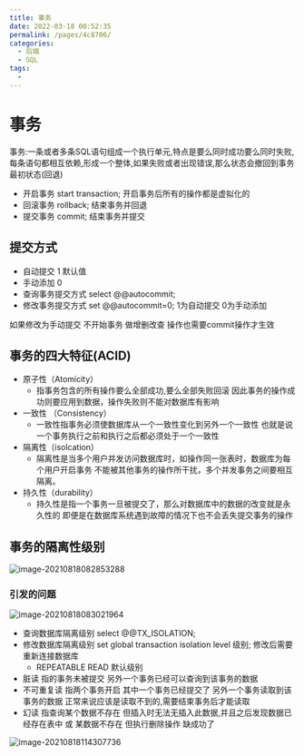 ```yaml
---
title: 事务
date: 2022-03-18 00:52:35
permalink: /pages/4c8706/
categories:
  - 后端
  - SQL
tags:
  - 
---
```

# 事务

事务:一条或者多条SQL语句组成一个执行单元,特点是要么同时成功要么同时失败,每条语句都相互依赖,形成一个整体,如果失败或者出现错误,那么状态会撤回到事务最初状态(回退)

- 开启事务  start transaction;   开启事务后所有的操作都是虚拟化的
- 回滚事务 rollback;    结束事务并回退
- 提交事务 commit;     结束事务并提交



## 提交方式

- 自动提交    1   默认值
- 手动添加    0
- 查询事务提交方式  select @@autocommit;
- 修改事务提交方式 set @@autocommit=0;     1为自动提交   0为手动添加

如果修改为手动提交 不开始事务 做增删改查 操作也需要commit操作才生效



## 事务的四大特征(ACID)

- 原子性（Atomicity）
  - 指事务包含的所有操作要么全部成功,要么全部失败回滚
    因此事务的操作成功则要应用到数据，操作失败则不能对数据库有影响
- 一致性 （Consistency）
  - 一致性指事务必须使数据库从一个一致性变化到另外一个一致性
    也就是说一个事务执行之前和执行之后都必须处于一个一致性
- 隔离性（isolcation）
  - 隔离性是当多个用户并发访问数据库时，如操作同一张表时，数据库为每个用户开启事务
    不能被其他事务的操作所干扰，多个并发事务之间要相互隔离。
- 持久性（durability）
  - 持久性是指一个事务一旦被提交了，那么对数据库中的数据的改变就是永久性的
    即便是在数据库系统遇到故障的情况下也不会丢失提交事务的操作

## 事务的隔离性级别

![image-20210818082853288](https://cdn.jsdelivr.net/gh/Iekrwh/images/md-images/image-20210818082853288.png)

 ### 引发的问题

![image-20210818083021964](https://cdn.jsdelivr.net/gh/Iekrwh/images/md-images/image-20210818083021964.png)

- 查询数据库隔离级别  select @@TX_ISOLATION;
- 修改数据库隔离级别 set global transaction isolation level 级别;  修改后需要重新连接数据库
  - REPEATABLE READ  默认级别
- 脏读   指的事务未被提交 另外一个事务已经可以查询到该事务的数据
- 不可重复读   指两个事务开启 其中一个事务已经提交了 另外一个事务读取到该事务的数据  正常来说应该是读取不到的,需要结束事务后才能读取
- 幻读  指查询某个数据不存在 但插入时无法无插入此数据,并且之后发现数据已经存在表中   或 某数据不存在 但执行删除操作 缺成功了



![image-20210818114307736](https://cdn.jsdelivr.net/gh/Iekrwh/images/md-images/image-20210818114307736.png)



